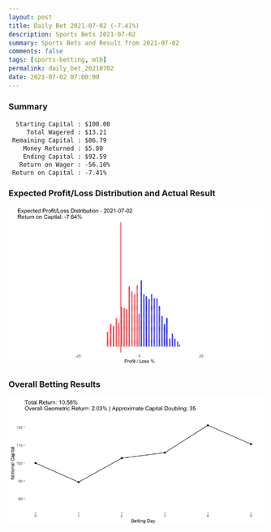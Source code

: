 ```yaml
---
layout: post
title: Daily Bet 2021-07-02 (-7.41%)
description: Sports Bets 2021-07-02
summary: Sports Bets and Result from 2021-07-02
comments: false
tags: [sports-betting, mlb]
permalink: daily_bet_20210702
date: 2021-07-02 07:00:00
---
```


### Summary
~~~
  Starting Capital : $100.00
     Total Wagered : $13.21
 Remaining Capital : $86.79
    Money Returned : $5.80
    Ending Capital : $92.59
   Return on Wager : -56.10%
 Return on Capital : -7.41%
 ~~~

### Expected Profit/Loss Distribution and Actual Result
![image](../images/actual20210702.png)

### Overall Betting Results
![image](../images/overall20210702.png)